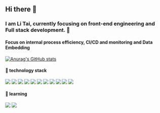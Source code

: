## Hi there 👋
### I am Li Tai, currently focusing on front-end engineering and Full stack development. 🤯
#### Focus on internal process efficiency, CI/CD and monitoring and Data Embedding
[![Anurag's GitHub stats](https://github-readme-stats.vercel.app/api?username=CNlitai&count_private=true&show_icons=true&theme=tokyonight)](https://github.com/anuraghazra/github-readme-stats)
 
  #### 🔧 technology stack
<span><img src="https://img.shields.io/badge/typescript-%23007ACC.svg?style=for-the-badge&logo=typescript&logoColor=white"/></span>
<span><img src="https://img.shields.io/badge/vuejs-%2335495e.svg?style=for-the-badge&logo=vuedotjs&logoColor=%234FC08D"/></span>
<img src="https://img.shields.io/badge/nuxt.js-%2300C58E.svg?style=for-the-badge&logo=nuxt.js&logoColor=white"/>
<img src="https://img.shields.io/badge/node.js-6DA55F?style=for-the-badge&logo=node.js&logoColor=white"/>
<img src="https://img.shields.io/badge/nestjs-%23E0234E.svg?style=for-the-badge&logo=nestjs&logoColor=white"/>
<img src="https://img.shields.io/badge/express.js-%23404d59.svg?style=for-the-badge"/>
<img src="https://img.shields.io/badge/webpack-%238DD6F9.svg?style=for-the-badge&logo=webpack&logoColor=black"/>
<img src="https://img.shields.io/badge/vite-%2335495e.svg?style=for-the-badge&logo=vite&logoColor=%234FC08D"/>
<img src="https://img.shields.io/badge/graphql-%23E10098.svg?style=for-the-badge&logo=graphql&logoColor=white"/>
<img src="https://img.shields.io/badge/vueuse-%2335495e.svg?style=for-the-badge&logo=vuedotjs&logoColor=%234FC08D"/>
<img src="https://img.shields.io/badge/tailwind-%2338B2AC.svg?style=for-the-badge&logo=tailwind-css&logoColor=white"/>


#### 👾 learning
<span><img src="https://img.shields.io/badge/react-%2320232a.svg?style=for-the-badge&logo=react&logoColor=%2361DAFB"/></span>
<img src="https://img.shields.io/badge/next.js-000000?style=for-the-badge&logo=next.js&logoColor=white"/>

